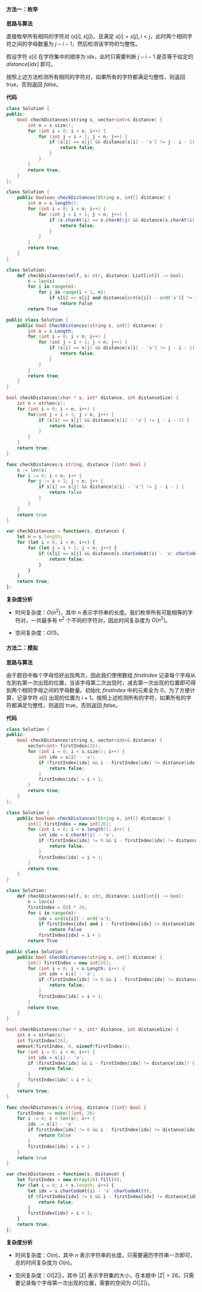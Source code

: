 #### 方法一：枚举

**思路与算法**

直接枚举所有相同的字符对 $(s[i],s[j])$，且满足 $s[i]=s[j],i<j$，此时两个相同字符之间的字母数量为 $j - i - 1$，然后检测该字符的匀整性。

假设字符 $s[i]$ 在字符集中的顺序为 $\textit{idx}$，此时只需要判断 $j - i - 1$ 是否等于给定的 $\textit{distance}[\textit{idx}]$ 即可。

按照上述方法检测所有相同的字符对，如果所有的字符都满足匀整性，则返回 $\text{true}$，否则返回 $\textit{false}$。

**代码**

```C++ [sol1-C++]
class Solution {
public:
    bool checkDistances(string s, vector<int>& distance) {
        int n = s.size();
        for (int i = 0; i < n; i++) {
            for (int j = i + 1; j < n; j++) {
                if (s[i] == s[j] && distance[s[i] - 'a'] != j - i - 1) {
                    return false;
                }
            }
        }
        return true;
    }
};
```

```Java [sol1-Java]
class Solution {
    public boolean checkDistances(String s, int[] distance) {
        int n = s.length();
        for (int i = 0; i < n; i++) {
            for (int j = i + 1; j < n; j++) {
                if (s.charAt(i) == s.charAt(j) && distance[s.charAt(i) - 'a'] != j - i - 1) {
                    return false;
                }
            }
        }
        return true;
    }
}
```

```Python [sol1-Python3]
class Solution:
    def checkDistances(self, s: str, distance: List[int]) -> bool:
        n = len(s)
        for i in range(n):
            for j in range(i + 1, n):
                if s[i] == s[j] and distance[ord(s[i]) - ord('a')] != j - i - 1:
                    return False
        return True
```

```C# [sol1-C#]
public class Solution {
    public bool CheckDistances(string s, int[] distance) {
        int n = s.Length;
        for (int i = 0; i < n; i++) {
            for (int j = i + 1; j < n; j++) {
                if (s[i] == s[j] && distance[s[i] - 'a'] != j - i - 1) {
                    return false;
                }
            }
        }
        return true;
    }
}
```

```C [sol1-C]
bool checkDistances(char * s, int* distance, int distanceSize) {
    int n = strlen(s);
    for (int i = 0; i < n; i++) {
        for(int j = i + 1; j < n; j++) {
            if (s[i] == s[j] && distance[s[i] - 'a'] != j - i - 1) {
                return false;
            }
        }
    }
    return true;
}
```

```Go [sol1-Go]
func checkDistances(s string, distance []int) bool {
    n := len(s)
    for i := 0; i < n; i++ {
        for j := i + 1; j < n; j++ {
            if s[i] == s[j] && distance[s[i] - 'a'] != j - i - 1 {
                return false
            }
        }
    }
    return true
}
```

```JavaScript [sol1-JavaScript]
var checkDistances = function(s, distance) {
    let n = s.length;
    for (let i = 0; i < n; i++) {
        for (let j = i + 1; j < n; j++) {
            if (s[i] == s[j] && distance[s.charCodeAt(i) - 'a'.charCodeAt(0)] != j - i - 1) {
                return false;
            }
        }
    }
    return true;
};
```

**复杂度分析**

- 时间复杂度：$O(n^2)$，其中 $n$ 表示字符串的长度。我们枚举所有可能相等的字符对，一共最多有 $n^2$ 个不同的字符对，因此时间复杂度为 $O(n^2)$。

- 空间复杂度：$O(1)$。

#### 方法二：模拟

**思路与算法**

由于题目中每个字母恰好出现两次，因此我们使用数组 $\textit{firstIndex}$ 记录每个字母从左到右第一次出现的位置，当该字母第二次出现时，减去第一次出现的位置即可得到两个相同字母之间的字母数量。初始化 $\textit{firstIndex}$ 中的元素全为 $0$，为了方便计算，记录字符 $s[i]$ 出现的位置为 $i + 1$。按照上述检测所有的字符，如果所有的字符都满足匀整性，则返回 $\text{true}$，否则返回 $\textit{false}$。

**代码**

```C++ [sol2-C++]
class Solution {
public:
    bool checkDistances(string s, vector<int>& distance) {
        vector<int> firstIndex(26);
        for (int i = 0; i < s.size(); i++) {
            int idx = s[i] - 'a';
            if (firstIndex[idx] && i - firstIndex[idx] != distance[idx]) {
                return false;
            }
            firstIndex[idx] = i + 1;
        }
        return true;
    }
};
```

```Java [sol2-Java]
class Solution {
    public boolean checkDistances(String s, int[] distance) {
        int[] firstIndex = new int[26];
        for (int i = 0; i < s.length(); i++) {
            int idx = s.charAt(i) - 'a';
            if (firstIndex[idx] != 0 && i - firstIndex[idx] != distance[idx]) {
                return false;
            }
            firstIndex[idx] = i + 1;
        }
        return true;
    }
}
```

```Python [sol2-Python3]
class Solution:
    def checkDistances(self, s: str, distance: List[int]) -> bool:
        n = len(s)
        firstIndex = [0] * 26;
        for i in range(n):
            idx = ord(s[i]) - ord('a');
            if firstIndex[idx] and i - firstIndex[idx] != distance[idx]:
                return False
            firstIndex[idx] = i + 1
        return True
```

```C# [sol2-C#]
public class Solution {
    public bool CheckDistances(string s, int[] distance) {
        int[] firstIndex = new int[26];
        for (int i = 0; i < s.Length; i++) {
            int idx = s[i] - 'a';
            if (firstIndex[idx] != 0 && i - firstIndex[idx] != distance[idx]) {
                return false;
            }
            firstIndex[idx] = i + 1;
        }
        return true;
    }
}
```

```C [sol2-C]
bool checkDistances(char * s, int* distance, int distanceSize) {
    int n = strlen(s);
    int firstIndex[26];
    memset(firstIndex, 0, sizeof(firstIndex));
    for (int i = 0; i < n; i++) {
        int idx = s[i] - 'a';
        if (firstIndex[idx] && i - firstIndex[idx] != distance[idx]) {
            return false;
        }
        firstIndex[idx] = i + 1;
    }
    return true;
}
```

```Go [sol2-Go]
func checkDistances(s string, distance []int) bool {
    firstIndex := make([]int, 26)
    for i := 0; i < len(s); i++ {
        idx := s[i] - 'a'
        if firstIndex[idx] != 0 && i - firstIndex[idx] != distance[idx] {
            return false
        }
        firstIndex[idx] = i + 1
    }
    return true
}
```

```JavaScript [sol2-JavaScript]
var checkDistances = function(s, distance) {
    let firstIndex = new Array(26).fill(0);
    for (let i = 0; i < s.length; i++) {
        let idx = s.charCodeAt(i) - 'a'.charCodeAt(0);
        if (firstIndex[idx] != 0 && i - firstIndex[idx] != distance[idx]) {
            return false;
        }
        firstIndex[idx] = i + 1;
    }
    return true;
};
```

**复杂度分析**

- 时间复杂度：$O(n)$，其中 $n$ 表示字符串的长度。只需要遍历字符串一次即可，总的时间复杂度为 $O(n)$。

- 空间复杂度：$O(|\Sigma|)$，其中 $|\Sigma|$ 表示字符集的大小，在本题中 $|\Sigma| = 26$。只需要记录每个字母第一次出现的位置，需要的空间为 $O(|\Sigma|)$。